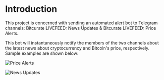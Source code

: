 # Introduction

This project is concerned with sending an automated alert bot to Telegram channels: Bitcurate LIVEFEED: News Updates & Bitcurate LIVEFEED: Price Alerts.

This bot will instantaneously notify the members of the two channels about the latest news about cryptocurrency and Bitcoin's price, respectively. Sample examples are shown below:

![Price Alerts](https://user-images.githubusercontent.com/48340795/89506127-428caf00-d790-11ea-96b5-c5a75087ca1c.jpg)

![News Updates ](https://user-images.githubusercontent.com/48340795/89506168-56d0ac00-d790-11ea-8256-af192936fda0.jpg)





